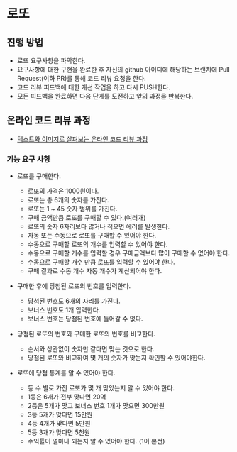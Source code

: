 # 로또
## 진행 방법
* 로또 요구사항을 파악한다.
* 요구사항에 대한 구현을 완료한 후 자신의 github 아이디에 해당하는 브랜치에 Pull Request(이하 PR)를 통해 코드 리뷰 요청을 한다.
* 코드 리뷰 피드백에 대한 개선 작업을 하고 다시 PUSH한다.
* 모든 피드백을 완료하면 다음 단계를 도전하고 앞의 과정을 반복한다.

## 온라인 코드 리뷰 과정
* [텍스트와 이미지로 살펴보는 온라인 코드 리뷰 과정](https://github.com/next-step/nextstep-docs/tree/master/codereview)


### 기능 요구 사항
- 로또를 구매한다.
    - 로또의 가격은 1000원이다.
    - 로또는 총 6개의 숫자를 가진다.
    - 로또는 1 ~ 45 숫자 범위를 가진다.
    - 구매 금액만큼 로또를 구매할 수 있다.(여러개)
    - 로또의 숫자 6자리보다 많거나 적으면 에러를 발생한다.
    - 자동 또는 수동으로 로또를 구매할 수 있어야 한다.
    - 수동으로 구매할 로또의 개수를 입력할 수 있어야 한다.
    - 수동으로 구매할 개수를 입력할 경우 구매금액보다 많이 구매할 수 없어야 한다.
    - 수동으로 구매할 개수 만큼 로또를 입력할 수 있어야 한다.
    - 구매 결과로 수동 개수 자동 개수가 계산되어야 한다.
    
- 구매한 후에 당첨된 로또의 번호를 입력한다.
    - 당첨된 번호도 6개의 자리를 가진다.
    - 보너스 번호도 1개 입력한다.
    - 보너스 번호는 당첨된 번호에 들어갈 수 없다.

- 당첨된 로또의 번호와 구매한 로또의 번호를 비교한다.
    - 순서와 상관없이 숫자만 같다면 맞는 것으로 한다.
    - 당첨된 로또와 비교하여 몇 개의 숫자가 맞는지 확인할 수 있어야한다.
    
- 로또에 당첨 통계를 알 수 있어야 한다.
    - 등 수 별로 가진 로또가 몇 개 맞았는지 알 수 있어야 한다.
    - 1등은 6개가 전부 맞다면 20억
    - 2등은 5개가 맞고 보너스 번호 1개가 맞으면 300만원
    - 3등 5개가 맞다면 15만원
    - 4등 4개가 맞다면 5만원 
    - 5등 3개가 맞다면 5천원
    - 수익률이 얼마나 되는지 알 수 있어야 한다. (1이 본전)
